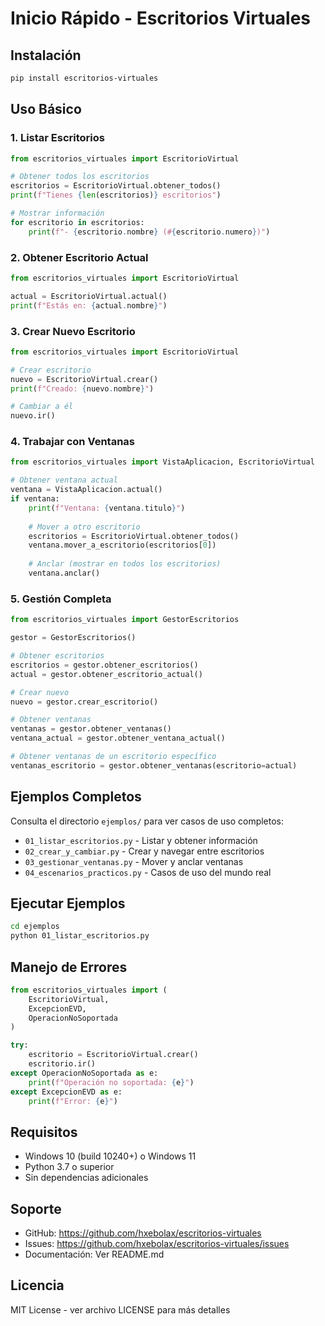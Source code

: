 # Inicio Rápido - Escritorios Virtuales

## Instalación

```bash
pip install escritorios-virtuales
```

## Uso Básico

### 1. Listar Escritorios

```python
from escritorios_virtuales import EscritorioVirtual

# Obtener todos los escritorios
escritorios = EscritorioVirtual.obtener_todos()
print(f"Tienes {len(escritorios)} escritorios")

# Mostrar información
for escritorio in escritorios:
    print(f"- {escritorio.nombre} (#{escritorio.numero})")
```

### 2. Obtener Escritorio Actual

```python
from escritorios_virtuales import EscritorioVirtual

actual = EscritorioVirtual.actual()
print(f"Estás en: {actual.nombre}")
```

### 3. Crear Nuevo Escritorio

```python
from escritorios_virtuales import EscritorioVirtual

# Crear escritorio
nuevo = EscritorioVirtual.crear()
print(f"Creado: {nuevo.nombre}")

# Cambiar a él
nuevo.ir()
```

### 4. Trabajar con Ventanas

```python
from escritorios_virtuales import VistaAplicacion, EscritorioVirtual

# Obtener ventana actual
ventana = VistaAplicacion.actual()
if ventana:
    print(f"Ventana: {ventana.titulo}")
    
    # Mover a otro escritorio
    escritorios = EscritorioVirtual.obtener_todos()
    ventana.mover_a_escritorio(escritorios[0])
    
    # Anclar (mostrar en todos los escritorios)
    ventana.anclar()
```

### 5. Gestión Completa

```python
from escritorios_virtuales import GestorEscritorios

gestor = GestorEscritorios()

# Obtener escritorios
escritorios = gestor.obtener_escritorios()
actual = gestor.obtener_escritorio_actual()

# Crear nuevo
nuevo = gestor.crear_escritorio()

# Obtener ventanas
ventanas = gestor.obtener_ventanas()
ventana_actual = gestor.obtener_ventana_actual()

# Obtener ventanas de un escritorio específico
ventanas_escritorio = gestor.obtener_ventanas(escritorio=actual)
```

## Ejemplos Completos

Consulta el directorio `ejemplos/` para ver casos de uso completos:

- `01_listar_escritorios.py` - Listar y obtener información
- `02_crear_y_cambiar.py` - Crear y navegar entre escritorios
- `03_gestionar_ventanas.py` - Mover y anclar ventanas
- `04_escenarios_practicos.py` - Casos de uso del mundo real

## Ejecutar Ejemplos

```bash
cd ejemplos
python 01_listar_escritorios.py
```

## Manejo de Errores

```python
from escritorios_virtuales import (
    EscritorioVirtual,
    ExcepcionEVD,
    OperacionNoSoportada
)

try:
    escritorio = EscritorioVirtual.crear()
    escritorio.ir()
except OperacionNoSoportada as e:
    print(f"Operación no soportada: {e}")
except ExcepcionEVD as e:
    print(f"Error: {e}")
```

## Requisitos

- Windows 10 (build 10240+) o Windows 11
- Python 3.7 o superior
- Sin dependencias adicionales

## Soporte

- GitHub: https://github.com/hxebolax/escritorios-virtuales
- Issues: https://github.com/hxebolax/escritorios-virtuales/issues
- Documentación: Ver README.md

## Licencia

MIT License - ver archivo LICENSE para más detalles
